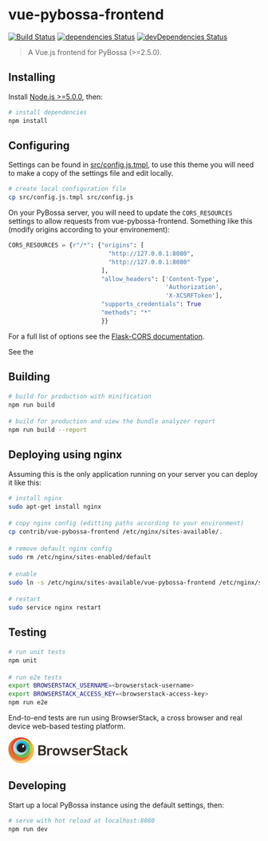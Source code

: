 # vue-pybossa-frontend

[![Build Status](https://travis-ci.org/LibCrowds/vue-pybossa-frontend.svg?branch=master)](https://travis-ci.org/LibCrowds/vue-pybossa-frontend)
[![dependencies Status](https://david-dm.org/LibCrowds/vue-pybossa-frontend/status.svg)](https://david-dm.org/LibCrowds/vue-pybossa-frontend)
[![devDependencies Status](https://david-dm.org/LibCrowds/vue-pybossa-frontend/dev-status.svg)](https://david-dm.org/LibCrowds/vue-pybossa-frontend?type=dev)

> A Vue.js frontend for PyBossa (>=2.5.0).

## Installing

Install [Node.js >=5.0.0](https://nodejs.org/en/), then:

``` bash
# install dependencies
npm install
```

## Configuring

Settings can be found in [src/config.js.tmpl](src/config.js.tmpl), to use
this theme you will need to make a copy of the settings file and edit locally.

``` bash		
# create local configuration file
cp src/config.js.tmpl src/config.js
```

On your PyBossa server, you will need to update the `CORS_RESOURCES` settings
to allow requests from vue-pybossa-frontend. Something like this (modify
origins according to your environement):

``` python
CORS_RESOURCES = {r"/*": {"origins": [
                            "http://127.0.0.1:8080",
                            "http://127.0.0.1:8080"
                          ],
                          "allow_headers": ['Content-Type',
                                            'Authorization',
                                            'X-XCSRFToken'],
                          "supports_credentials": True
                          "methods": "*"
                          }}
```

For a full list of options see the 
[Flask-CORS documentation](https://flask-cors.readthedocs.io/en/latest/).

See the 

## Building

``` bash
# build for production with minification
npm run build

# build for production and view the bundle analyzer report
npm run build --report
```

## Deploying using nginx

Assuming this is the only application running on your server you can deploy
it like this:

``` bash
# install nginx
sudo apt-get install nginx

# copy nginx config (editting paths according to your environment)
cp contrib/vue-pybossa-frontend /etc/nginx/sites-available/.

# remove default nginx config
sudo rm /etc/nginx/sites-enabled/default

# enable
sudo ln -s /etc/nginx/sites-available/vue-pybossa-frontend /etc/nginx/sites-enabled/vue-pybossa-frontend

# restart
sudo service nginx restart
```

## Testing

``` bash
# run unit tests
npm unit

# run e2e tests
export BROWSERSTACK_USERNAME=<browserstack-username>
export BROWSERSTACK_ACCESS_KEY=<browserstack-access-key>
npm run e2e
```

End-to-end tests are run using BrowserStack, a cross browser and real device web-based testing platform.

[![BrowserStack Logo](browserstack-logo.png)](https://www.browserstack.com)

## Developing

Start up a local PyBossa instance using the default settings, then:

``` bash
# serve with hot reload at localhost:8080
npm run dev
```
